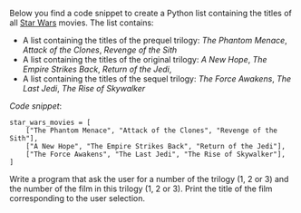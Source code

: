 Below you find a code snippet to create a Python list containing the titles of all [Star Wars](https://en.wikipedia.org/wiki/Star_Wars)
movies. The list contains:

- A list containing the titles of the prequel trilogy:
  _The Phantom Menace_, _Attack of the Clones_, _Revenge of the Sith_
- A list containing the titles of the original trilogy:
  _A New Hope_, _The Empire Strikes Back_, _Return of the Jedi_,
- A list containing the titles of the sequel trilogy:
  _The Force Awakens_, _The Last Jedi_, _The Rise of Skywalker_

*Code snippet*:

    star_wars_movies = [
        ["The Phantom Menace", "Attack of the Clones", "Revenge of the Sith"],
        ["A New Hope", "The Empire Strikes Back", "Return of the Jedi"],
        ["The Force Awakens", "The Last Jedi", "The Rise of Skywalker"],
    ]



Write a program that ask the user for a number of the trilogy (1, 2 or 3) and the number of the film in
this trilogy (1, 2 or 3). Print the title of the film corresponding to the user selection.
